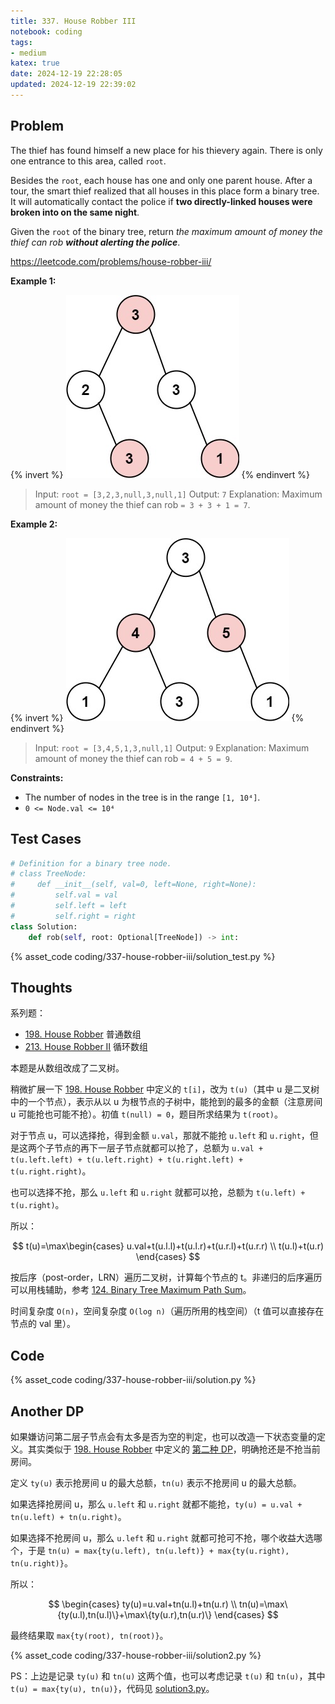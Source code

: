 ```yaml
---
title: 337. House Robber III
notebook: coding
tags:
- medium
katex: true
date: 2024-12-19 22:28:05
updated: 2024-12-19 22:39:02
---
```

## Problem

The thief has found himself a new place for his thievery again. There is only one entrance to this area, called `root`.

Besides the `root`, each house has one and only one parent house. After a tour, the smart thief realized that all houses in this place form a binary tree. It will automatically contact the police if **two directly-linked houses were broken into on the same night**.

Given the `root` of the binary tree, return _the maximum amount of money the thief can rob **without alerting the police**_.

<https://leetcode.com/problems/house-robber-iii/>

**Example 1:**

{% invert %}
![case1](337-house-robber-iii/case1.png)
{% endinvert %}

> Input: `root = [3,2,3,null,3,null,1]`
> Output: `7`
> Explanation: Maximum amount of money the thief can rob `= 3 + 3 + 1 = 7`.

**Example 2:**

{% invert %}
![case2](337-house-robber-iii/case2.png)
{% endinvert %}

> Input: `root = [3,4,5,1,3,null,1]`
> Output: `9`
> Explanation: Maximum amount of money the thief can rob `= 4 + 5 = 9`.

**Constraints:**

- The number of nodes in the tree is in the range `[1, 10⁴]`.
- `0 <= Node.val <= 10⁴`

## Test Cases

``` python
# Definition for a binary tree node.
# class TreeNode:
#     def __init__(self, val=0, left=None, right=None):
#         self.val = val
#         self.left = left
#         self.right = right
class Solution:
    def rob(self, root: Optional[TreeNode]) -> int:
```

{% asset_code coding/337-house-robber-iii/solution_test.py %}

## Thoughts

系列题：

- [198. House Robber](198-house-robber) 普通数组
- [213. House Robber II](213-house-robber-ii) 循环数组

本题是从数组改成了二叉树。

稍微扩展一下 [198. House Robber](198-house-robber) 中定义的 `t[i]`，改为 `t(u)`（其中 u 是二叉树中的一个节点），表示从以 u 为根节点的子树中，能抢到的最多的金额（注意房间 u 可能抢也可能不抢）。初值 `t(null) = 0`，题目所求结果为 `t(root)`。

对于节点 u，可以选择抢，得到金额 `u.val`，那就不能抢 `u.left` 和 `u.right`，但是这两个子节点的再下一层子节点就都可以抢了，总额为 `u.val + t(u.left.left) + t(u.left.right) + t(u.right.left) + t(u.right.right)`。

也可以选择不抢，那么 `u.left` 和 `u.right` 就都可以抢，总额为 `t(u.left) + t(u.right)`。

所以：

$$
t(u)=\max\begin{cases}
  u.val+t(u.l.l)+t(u.l.r)+t(u.r.l)+t(u.r.r) \\
  t(u.l)+t(u.r)
\end{cases}
$$

按后序（post-order，LRN）遍历二叉树，计算每个节点的 t。非递归的后序遍历可以用栈辅助，参考 [124. Binary Tree Maximum Path Sum](124-binary-tree-maximum-path-sum)。

时间复杂度 `O(n)`，空间复杂度 `O(log n)`（遍历所用的栈空间）（t 值可以直接存在节点的 val 里）。

## Code

{% asset_code coding/337-house-robber-iii/solution.py %}

## Another DP

如果嫌访问第二层子节点会有太多是否为空的判定，也可以改造一下状态变量的定义。其实类似于 [198. House Robber](198-house-robber) 中定义的 [第二种 DP](198-house-robber#Another-DP)，明确抢还是不抢当前房间。

定义 `ty(u)` 表示抢房间 u 的最大总额，`tn(u)` 表示不抢房间 u 的最大总额。

如果选择抢房间 u，那么 `u.left` 和 `u.right` 就都不能抢，`ty(u) = u.val + tn(u.left) + tn(u.right)`。

如果选择不抢房间 u，那么 `u.left` 和 `u.right` 就都可抢可不抢，哪个收益大选哪个，于是 `tn(u) = max{ty(u.left), tn(u.left)} + max{ty(u.right), tn(u.right)}`。

所以：

$$
\begin{cases}
  ty(u)=u.val+tn(u.l)+tn(u.r) \\
  tn(u)=\max\{ty(u.l),tn(u.l)\}+\max\{ty(u.r),tn(u.r)\}
\end{cases}
$$

最终结果取 `max{ty(root), tn(root)}`。

{% asset_code coding/337-house-robber-iii/solution2.py %}

PS：上边是记录 `ty(u)` 和 `tn(u)` 这两个值，也可以考虑记录 `t(u)` 和 `tn(u)`，其中 `t(u) = max{ty(u), tn(u)}`，代码见 [solution3.py](337-house-robber-iii/solution3.py)。
